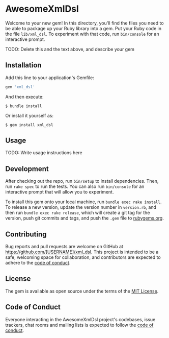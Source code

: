 # AwesomeXmlDsl

Welcome to your new gem! In this directory, you'll find the files you need to be able to package up your Ruby library into a gem. Put your Ruby code in the file `lib/xml_dsl`. To experiment with that code, run `bin/console` for an interactive prompt.

TODO: Delete this and the text above, and describe your gem

## Installation

Add this line to your application's Gemfile:

```ruby
gem 'xml_dsl'
```

And then execute:

    $ bundle install

Or install it yourself as:

    $ gem install xml_dsl

## Usage

TODO: Write usage instructions here

## Development

After checking out the repo, run `bin/setup` to install dependencies. Then, run `rake spec` to run the tests. You can also run `bin/console` for an interactive prompt that will allow you to experiment.

To install this gem onto your local machine, run `bundle exec rake install`. To release a new version, update the version number in `version.rb`, and then run `bundle exec rake release`, which will create a git tag for the version, push git commits and tags, and push the `.gem` file to [rubygems.org](https://rubygems.org).

## Contributing

Bug reports and pull requests are welcome on GitHub at https://github.com/[USERNAME]/xml_dsl. This project is intended to be a safe, welcoming space for collaboration, and contributors are expected to adhere to the [code of conduct](https://github.com/[USERNAME]/xml_dsl/blob/master/CODE_OF_CONDUCT.md).


## License

The gem is available as open source under the terms of the [MIT License](https://opensource.org/licenses/MIT).

## Code of Conduct

Everyone interacting in the AwesomeXmlDsl project's codebases, issue trackers, chat rooms and mailing lists is expected to follow the [code of conduct](https://github.com/[USERNAME]/xml_dsl/blob/master/CODE_OF_CONDUCT.md).

